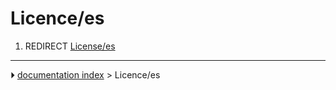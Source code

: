 # Licence/es
1.  REDIRECT [License/es](License/es.md)



---
⏵ [documentation index](../README.md) > Licence/es
